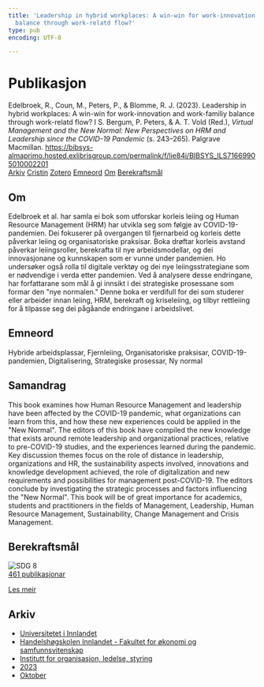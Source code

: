```yaml
---
title: 'Leadership in hybrid workplaces: A win-win for work-innovation and work-familiy
  balance through work-relatd flow?'
type: pub
encoding: UTF-8

---
```

<h1>Publikasjon</h1>
<article id="csl-bib-container-B6QWL4IA" class="csl-bib-container">
  <div class="csl-bib-body"> <div class="csl-entry">Edelbroek, R., Coun, M., Peters, P., &#38; Blomme, R. J. (2023). Leadership in hybrid workplaces: A win-win for work-innovation and work-familiy balance through work-relatd flow? I S. Bergum, P. Peters, &#38; A. T. Vold (Red.), <i>Virtual Management and the New Normal: New Perspectives on HRM and Leadership since the COVID-19 Pandemic</i> (s. 243–265). Palgrave Macmillan. <a href="https://bibsys-almaprimo.hosted.exlibrisgroup.com/permalink/f/lie84i/BIBSYS_ILS71669905010002201">https://bibsys-almaprimo.hosted.exlibrisgroup.com/permalink/f/lie84i/BIBSYS_ILS71669905010002201</a></div> </div>
  <div class="csl-bib-buttons">
    <a href="#taxonomy-article-B6QWL4IA" alt="archive" class="csl-bib-button">Arkiv</a>
    <a href="https://app.cristin.no/results/show.jsf?id=2190643" alt="Cristin" class="csl-bib-button">Cristin</a>
    <a href="http://zotero.org/groups/5881554/items/B6QWL4IA" alt="Zotero" class="csl-bib-button">Zotero</a>
    <a href="#keywords-article-B6QWL4IA" alt="keywords" class="csl-bib-button">Emneord</a>
    <a href="#about-article-B6QWL4IA" alt="about_pub" class="csl-bib-button">Om</a>
    <a href="#sdg-article-B6QWL4IA" alt="sdg" class="csl-bib-button">Berekraftsmål</a>
  </div>
  <div id="csl-bib-meta-container-B6QWL4IA"></div>
</article>
<div id="csl-bib-meta-B6QWL4IA" class="csl-bib-meta">
  <article id="about-article-B6QWL4IA" class="about_pub-article">
    <h1>Om</h1>
    Edelbroek et al. har samla ei bok som utforskar korleis leiing og Human Resource Management (HRM) har utvikla seg som følgje av COVID-19-pandemien. Dei fokuserer på overgangen til fjernarbeid og korleis dette påverkar leiing og organisatoriske praksisar. Boka drøftar korleis avstand påverkar leiingsroller, berekrafta til nye arbeidsmodellar, og dei innovasjonane og kunnskapen som er vunne under pandemien. Ho undersøker også rolla til digitale verktøy og dei nye leiingsstrategiane som er nødvendige i verda etter pandemien. Ved å analysere desse endringane, har forfattarane som mål å gi innsikt i dei strategiske prosessane som formar den "nye normalen." Denne boka er verdifull for dei som studerer eller arbeider innan leiing, HRM, berekraft og kriseleiing, og tilbyr rettleiing for å tilpasse seg dei pågåande endringane i arbeidslivet.
  </article>
  <article id="keywords-article-B6QWL4IA" class="keywords-article">
    <h1>Emneord</h1>
    Hybride arbeidsplassar, Fjernleiing, Organisatoriske praksisar, COVID-19-pandemien, Digitalisering, Strategiske prosessar, Ny normal
  </article>
  <article id="abstract-article-B6QWL4IA" class="abstract-article">
    <h1>Samandrag</h1>
    This book examines how Human Resource Management and leadership have been affected by the COVID-19 pandemic, what organizations can learn from this, and how these new experiences could be applied in the "New Normal". The editors of this book have compiled the new knowledge that exists around remote leadership and organizational practices, relative to pre-COVID-19 studies, and the experiences learned during the pandemic. Key discussion themes focus on the role of distance in leadership, organizations and HR, the sustainability aspects involved, innovations and knowledge development achieved, the role of digitalization and new requirements and possibilities for management post-COVID-19. The editors conclude by investigating the strategic processes and factors influencing the "New Normal". This book will be of great importance for academics, students and practitioners in the fields of Management, Leadership, Human Resource Management, Sustainability, Change Management and Crisis Management.
  </article>
  <article id="sdg-article-B6QWL4IA" class="sdg-article">
    <h1>Berekraftsmål</h1>
    <div class="sdg-container"><div id="sdg8" class="sdg">
        <img src="{{< params subfolder >}}images/sdg/sdg08_nn.png" class="image" alt="SDG 8">
        <div class="sdg-overlay">
          <a href="/nn/archive/?key=?sdg=8#archive" class="sdg-publication-count"><span>461</span> publikasjonar</a>
          <p><a href="https://fn.no/om-fn/fns-baerekraftsmaal/anstendig-arbeid-og-oekonomisk-vekst?lang=nno-NO" class="sdg-read-more">Les meir</a></p>
        </div>
      </div></div>
  </article>
  <article id="taxonomy-article-B6QWL4IA" class="taxonomy-article">
    <h1>Arkiv</h1>
    <ul>
      <li>
        <a href="/nn/archive/?key=3DCRN523">Universitetet i Innlandet</a>
      </li>
      <li>
        <a href="/nn/archive/?key=DU8Q9LN9">Handelshøgskolen Innlandet - Fakultet for økonomi og samfunnsvitenskap</a>
      </li>
      <li>
        <a href="/nn/archive/?key=4LUWR3ZM">Institutt for organisasjon, ledelse, styring</a>
      </li>
      <li>
        <a href="/nn/archive/?key=THVQJFRI">2023</a>
      </li>
      <li>
        <a href="/nn/archive/?key=QXIG9W8W">Oktober</a>
      </li>
    </ul>
  </article>
</div>
